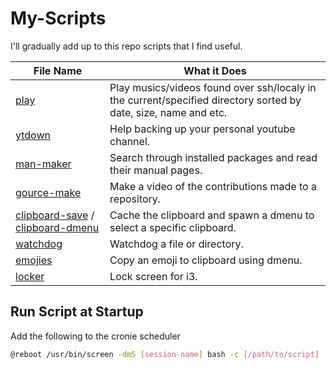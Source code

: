 # My-Scripts
I'll gradually add up to this repo scripts that I find useful.

| File Name              | What it Does                                                                                                    |
|------------------------|-----------------------------------------------------------------------------------------------------------------|
| [play](/scripts/play)                   | Play musics/videos found over ssh/localy in the current/specified directory sorted by date, size, name and etc. |
| [ytdown](/scripts/ytdown)                 | Help backing up your personal youtube channel.                                                                  |
| [man-maker](/scripts/man-maker)              | Search through installed packages and read their manual pages.                                                  |
| [gource-make](/scripts/gource-make)            | Make a video of the contributions made to a repository.                                                         |
| [clipboard-save](/scripts/cliboarder-save) / [clipboard-dmenu](/scripts/cliboarder-dmenu) | Cache the clipboard and spawn a dmenu to select a specific clipboard.                                           |
| [watchdog](/scripts/watchdog)               | Watchdog a file or directory.                                                                                   |
| [emojies](/scripts/emojies)               | Copy an emoji to clipboard using dmenu.                                                                                   |
| [locker](/scripts/locker)               | Lock screen for i3.                                                                                   |

## Run Script at Startup
Add the following to the cronie scheduler
```bash
@reboot /usr/bin/screen -dmS [session-name] bash -c [/path/to/script]
```
